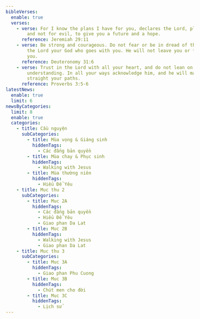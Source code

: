 ```yaml
---
bibleVerses:
  enable: true
  verses:
    - verse: For I know the plans I have for you, declares the Lord, plans for welfare
        and not for evil, to give you a future and a hope.
      reference: Jeremiah 29:11
    - verse: Be strong and courageous. Do not fear or be in dread of them, for it is
        the Lord your God who goes with you. He will not leave you or forsake
        you.
      reference: Deuteronomy 31:6
    - verse: Trust in the Lord with all your heart, and do not lean on your own
        understanding. In all your ways acknowledge him, and he will make
        straight your paths.
      reference: Proverbs 3:5-6
latestNews:
  enable: true
  limit: 6
newsByCategories:
  limit: 8
  enable: true
  categories:
    - title: Cầu nguyện
      subCategories:
        - title: Mùa vọng & Giáng sinh
          hiddenTags:
            - Các đấng bản quyền
        - title: Mùa chay & Phục sinh
          hiddenTags:
            - Walking with Jesus
        - title: Mùa thường niên
          hiddenTags:
            - Hiểu Để Yêu
    - title: Muc thu 2
      subCategories:
        - title: Muc 2A
          hiddenTags:
            - Các đấng bản quyền
            - Hiểu Để Yêu
            - Giao phan Da Lat
        - title: Muc 2B
          hiddenTags:
            - Walking with Jesus
            - Giao phan Da Lat
    - title: Muc thu 3
      subCategories:
        - title: Muc 3A
          hiddenTags:
            - Giao phan Phu Cuong
        - title: Muc 3B
          hiddenTags:
            - Chút men cho đời
        - title: Muc 3C
          hiddenTags:
            - Lịch sử
---
```

